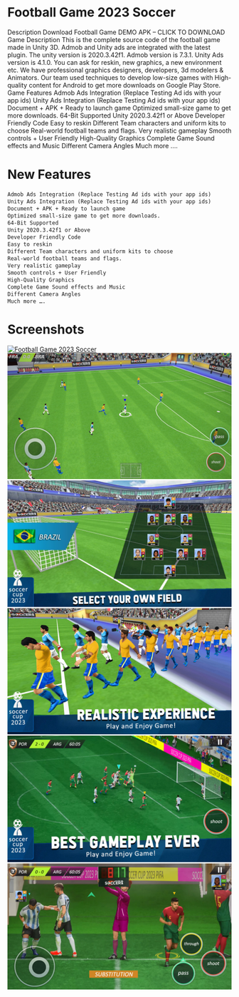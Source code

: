# Football Game 2023 Soccer
Description Download Football Game DEMO APK – CLICK TO DOWNLOAD Game Description This is the complete source code of the football game made in Unity 3D. Admob and Unity ads are integrated with the latest plugin. The unity version is 2020.3.42f1. Admob version is 7.3.1. Unity Ads version is 4.1.0. You can ask for reskin, new graphics, a new environment etc. We have professional graphics designers, developers, 3d modelers & Animators. Our team used techniques to develop low-size games with High-quality content for Android to get more downloads on Google Play Store. Game Features Admob Ads Integration (Replace Testing Ad ids with your app ids) Unity Ads Integration (Replace Testing Ad ids with your app ids) Document + APK + Ready to launch game Optimized small-size game to get more downloads. 64-Bit Supported Unity 2020.3.42f1 or Above Developer Friendly Code Easy to reskin Different Team characters and uniform kits to choose Real-world football teams and flags. Very realistic gameplay Smooth controls + User Friendly High-Quality Graphics Complete Game Sound effects and Music Different Camera Angles Much more ….

# New Features
    Admob Ads Integration (Replace Testing Ad ids with your app ids)
    Unity Ads Integration (Replace Testing Ad ids with your app ids)
    Document + APK + Ready to launch game
    Optimized small-size game to get more downloads.
    64-Bit Supported
    Unity 2020.3.42f1 or Above
    Developer Friendly Code
    Easy to reskin
    Different Team characters and uniform kits to choose
    Real-world football teams and flags.
    Very realistic gameplay
    Smooth controls + User Friendly
    High-Quality Graphics
    Complete Game Sound effects and Music
    Different Camera Angles
    Much more ….
 
# Screenshots
[![Football Game 2023 Soccer](https://img.youtube.com/vi/KtO0vk0M5kc/mqdefault.jpg)](https://www.youtube.com/embed/KtO0vk0M5kc "Football Game 2023 Soccer")
![image](https://github.com/kowalewskiadrian/Football-Soccer-Game/blob/master/Assets/Board/1.jpg)
![image](https://github.com/kowalewskiadrian/Football-Soccer-Game/blob/master/Assets/Board/2.webp)
![image](https://github.com/kowalewskiadrian/Football-Soccer-Game/blob/master/Assets/Board/3.jpg)
![image](https://github.com/kowalewskiadrian/Football-Soccer-Game/blob/master/Assets/Board/4.jpg)
![image](https://github.com/kowalewskiadrian/Football-Soccer-Game/blob/master/Assets/Board/5.jpg)

